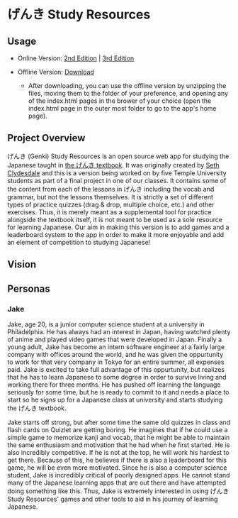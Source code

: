 # げんき Study Resources

## Usage

- Online Version: [2nd Edition](https://cis-softwaredesign-s21.github.io/pro-04-study-resources/) | [3rd Edition](https://cis-softwaredesign-s21.github.io/pro-04-study-resources/lessons-3rd/)

- Offline Version: [Download](https://github.com/CIS-SoftwareDesign-S21/pro-04-study-resources/archive/main.zip)
  - After downloading, you can use the offline version by unzipping the files, moving them to the folder of your preference, and opening any of the index.html pages in the brower of your choice (open the index.html page in the outer most folder to go to the app's home page).

## Project Overview

げんき (Genki) Study Resources is an open source web app for studying the Japanese taught in [the げんき textbook](http://genki.japantimes.co.jp/index_en).
It was originally created by [Seth Clydesdale](https://github.com/SethClydesdale) and this is a version being worked on by five Temple University students as part of a final project in one of our classes.
It contains some of the content from each of the lessons in げんき including the vocab and grammar, but not the lessons themselves.
It is strictly a set of different types of practice quizzes (drag & drop, multiple choice, etc.) and other exercises.
Thus, it is merely meant as a supplemental tool for practice alongside the textbook itself, it is not meant to be used as a sole resource for learning Japanese.
Our aim in making this version is to add games and a leaderboard system to the app in order to make it more enjoyable and add an element of competition to studying Japanese!

## Vision

## Personas

### Jake

Jake, age 20, is a junior computer science student at a university in Philadelphia.
He has always had an interest in Japan, having watched plenty of anime and played video games that were developed in Japan.
Finally a young adult, Jake has become an intern software engineer at a fairly large company with offices around the world, and he was given the oppurtunity to work for that very company in Tokyo for an entire summer, all expenses paid.
Jake is excited to take full advantage of this oppurtunity, but realizes that he has to learn Japanese to some degree in order to survive living and working there for three months.
He has pushed off learning the language seriously for some time, but he is ready to commit to it and needs a place to start so he signs up for a Japanese class at university and starts studying the げんき textbook.  

Jake starts off strong, but after some time the same old quizzes in class and flash cards on Quizlet are getting boring.
He imagines that if he could use a simple game to memorize kanji and vocab, that he might be able to maintain the same enthusiasm and motivation that he had when he first started.
He is also incredibly competitive. If he is not at the top, he will work his hardest to get there. Because of this, he believes if there is also a leaderboard for this game, he will be even more motivated.
Since he is also a computer science student, Jake is incredibly critical of poorly designed apps.
He cannot stand many of the Japanese learning apps that are out there and have attempted doing something like this.
Thus, Jake is extremely interested in using げんき Study Resources' games and other tools to aid in his journey of learning Japanese.
